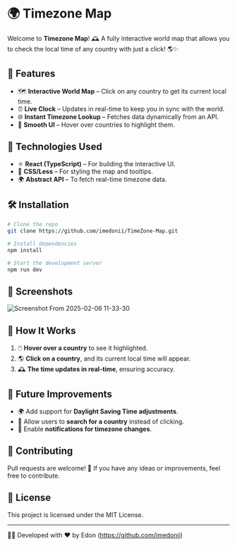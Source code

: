 # 🌍 Timezone Map

Welcome to **Timezone Map**! 🕰️ A fully interactive world map that allows you to check the local time of any country with just a click! 🌎✨

## 🚀 Features
- 🗺️ **Interactive World Map** – Click on any country to get its current local time.
- ⏰ **Live Clock** – Updates in real-time to keep you in sync with the world.
- 🌐 **Instant Timezone Lookup** – Fetches data dynamically from an API.
- 🎨 **Smooth UI** – Hover over countries to highlight them.

## 🔧 Technologies Used
- ⚛️ **React (TypeScript)** – For building the interactive UI.
- 🎨 **CSS/Less** – For styling the map and tooltips.
- 🌍 **Abstract API** – To fetch real-time timezone data.

## 🛠️ Installation
```sh
# Clone the repo
git clone https://github.com/imedonii/TimeZone-Map.git

# Install dependencies
npm install

# Start the development server
npm run dev
```

## 📸 Screenshots
![Screenshot From 2025-02-06 11-33-30](https://github.com/user-attachments/assets/19c2a29d-10d6-48cd-bb15-cd68f6cc9c33)


## 📜 How It Works
1. 🖱️ **Hover over a country** to see it highlighted.
2. 🌎 **Click on a country**, and its current local time will appear.
3. 🕰️ **The time updates in real-time**, ensuring accuracy.

## 📌 Future Improvements
- 🌍 Add support for **Daylight Saving Time adjustments**.
- 📍 Allow users to **search for a country** instead of clicking.
- 🔔 Enable **notifications for timezone changes**.

## 🤝 Contributing
Pull requests are welcome! 🎉 If you have any ideas or improvements, feel free to contribute.

## 📜 License
This project is licensed under the MIT License.

---
👨‍💻 Developed with ❤️ by Edon (https://github.com/imedonii)

